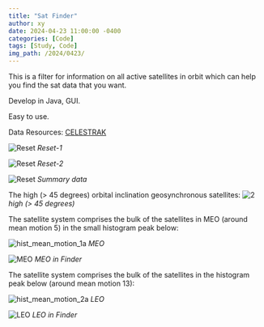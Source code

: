 ```yaml
---
title: "Sat Finder"
author: xy
date: 2024-04-23 11:00:00 -0400
categories: [Code]
tags: [Study, Code]
img_path: /2024/0423/
---
```


This is a filter for information on all active satellites in orbit which can help you find the sat data that you want.

Develop in Java, GUI.

Easy to use.

Data Resources: [CELESTRAK](https://celestrak.org/NORAD/elements/gp.php?GROUP=active&FORMAT=tle)


![Reset](0.png)
_Reset-1_

![Reset](0-1.png)
_Reset-2_

![Reset](1.png)
_Summary data_

The high (> 45 degrees) orbital inclination geosynchronous satellites:
![2](2.png)
_high (> 45 degrees)_

The satellite system comprises the bulk of the satellites in MEO (around mean motion 5) in the small histogram peak below:

![hist_mean_motion_1a](hist_mean_motion_1a.png)
_MEO_

![MEO](3.png)
_MEO in Finder_

The satellite system comprises the bulk of the satellites in the histogram peak below (around mean motion 13):

![hist_mean_motion_2a](hist_mean_motion_2a.png)
_LEO_

![LEO](4.png)
_LEO in Finder_